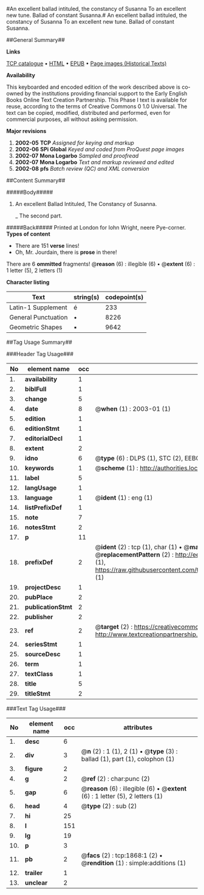 #An excellent ballad intituled, the constancy of Susanna To an excellent new tune. Ballad of constant Susanna.#
An excellent ballad intituled, the constancy of Susanna To an excellent new tune.
Ballad of constant Susanna.

##General Summary##

**Links**

[TCP catalogue](http://www.ota.ox.ac.uk/tcp/)  • 
[HTML](http://tei.it.ox.ac.uk/tcp/Texts-HTML/free/A13/A13144.html)  • 
[EPUB](http://tei.it.ox.ac.uk/tcp/Texts-EPUB/free/A13/A13144.epub) • 
[Page images (Historical Texts)](https://data.historicaltexts.jisc.ac.uk/view?pubId=eebo-99837542e&pageId=eebo-99837542e-1868-1)

**Availability**

This keyboarded and encoded edition of the
	       work described above is co-owned by the institutions
	       providing financial support to the Early English Books
	       Online Text Creation Partnership. This Phase I text is
	       available for reuse, according to the terms of Creative
	       Commons 0 1.0 Universal. The text can be copied,
	       modified, distributed and performed, even for
	       commercial purposes, all without asking permission.

**Major revisions**

1. __2002-05__ __TCP__ *Assigned for keying and markup*
1. __2002-06__ __SPi Global__ *Keyed and coded from ProQuest page images*
1. __2002-07__ __Mona Logarbo__ *Sampled and proofread*
1. __2002-07__ __Mona Logarbo__ *Text and markup reviewed and edited*
1. __2002-08__ __pfs__ *Batch review (QC) and XML conversion*

##Content Summary##

#####Body#####

1. An excellent Ballad Intituled, The Constancy of Susanna.

    _ The second part.

#####Back#####
Printed at London for Iohn Wright, neere Pye-corner.
**Types of content**

  * There are 151 **verse** lines!
  * Oh, Mr. Jourdain, there is **prose** in there!

There are 6 **ommitted** fragments! 
 @__reason__ (6) : illegible (6)  •  @__extent__ (6) : 1 letter (5), 2 letters (1)

**Character listing**


|Text|string(s)|codepoint(s)|
|---|---|---|
|Latin-1 Supplement|é|233|
|General Punctuation|•|8226|
|Geometric Shapes|▪|9642|

##Tag Usage Summary##

###Header Tag Usage###

|No|element name|occ|attributes|
|---|---|---|---|
|1.|__availability__|1||
|2.|__biblFull__|1||
|3.|__change__|5||
|4.|__date__|8| @__when__ (1) : 2003-01 (1)|
|5.|__edition__|1||
|6.|__editionStmt__|1||
|7.|__editorialDecl__|1||
|8.|__extent__|2||
|9.|__idno__|6| @__type__ (6) : DLPS (1), STC (2), EEBO-CITATION (1), PROQUEST (1), VID (1)|
|10.|__keywords__|1| @__scheme__ (1) : http://authorities.loc.gov/ (1)|
|11.|__label__|5||
|12.|__langUsage__|1||
|13.|__language__|1| @__ident__ (1) : eng (1)|
|14.|__listPrefixDef__|1||
|15.|__note__|7||
|16.|__notesStmt__|2||
|17.|__p__|11||
|18.|__prefixDef__|2| @__ident__ (2) : tcp (1), char (1)  •  @__matchPattern__ (2) : ([0-9\-]+):([0-9IVX]+) (1), (.+) (1)  •  @__replacementPattern__ (2) : http://eebo.chadwyck.com/downloadtiff?vid=$1&page=$2 (1), https://raw.githubusercontent.com/textcreationpartnership/Texts/master/tcpchars.xml#$1 (1)|
|19.|__projectDesc__|1||
|20.|__pubPlace__|2||
|21.|__publicationStmt__|2||
|22.|__publisher__|2||
|23.|__ref__|2| @__target__ (2) : https://creativecommons.org/publicdomain/zero/1.0/ (1), http://www.textcreationpartnership.org/docs/. (1)|
|24.|__seriesStmt__|1||
|25.|__sourceDesc__|1||
|26.|__term__|1||
|27.|__textClass__|1||
|28.|__title__|5||
|29.|__titleStmt__|2||


###Text Tag Usage###

|No|element name|occ|attributes|
|---|---|---|---|
|1.|__desc__|6||
|2.|__div__|3| @__n__ (2) : 1 (1), 2 (1)  •  @__type__ (3) : ballad (1), part (1), colophon (1)|
|3.|__figure__|2||
|4.|__g__|2| @__ref__ (2) : char:punc (2)|
|5.|__gap__|6| @__reason__ (6) : illegible (6)  •  @__extent__ (6) : 1 letter (5), 2 letters (1)|
|6.|__head__|4| @__type__ (2) : sub (2)|
|7.|__hi__|25||
|8.|__l__|151||
|9.|__lg__|19||
|10.|__p__|3||
|11.|__pb__|2| @__facs__ (2) : tcp:1868:1 (2)  •  @__rendition__ (1) : simple:additions (1)|
|12.|__trailer__|1||
|13.|__unclear__|2||
